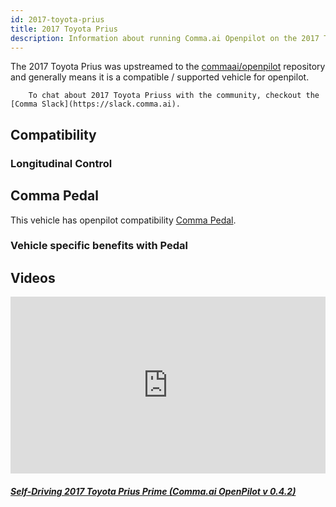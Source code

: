 ```yaml
---
id: 2017-toyota-prius
title: 2017 Toyota Prius
description: Information about running Comma.ai Openpilot on the 2017 Toyota Prius
---
```


The 2017 Toyota Prius was upstreamed to the [commaai/openpilot](https://github.com/commaai/openpilot) repository and generally means it is a compatible / supported vehicle for openpilot.


        To chat about 2017 Toyota Priuss with the community, checkout the  [Comma Slack](https://slack.comma.ai).
      
## Compatibility

### Longitudinal Control



## Comma Pedal

This vehicle has openpilot compatibility [Comma Pedal](/hardware/pedal).

### Vehicle specific benefits with Pedal



## Videos

<div class="card-deck">
<div class="card">
<div class="card-image">
<div class="embed-responsive embed-responsive-16by9">
<div style="left: 0; width: 100%; height: 0; position: relative; padding-bottom: 56.2493%;"><iframe src="https://www.youtube.com/embed/yJAS-xeoTc0?rel=0&amp;showinfo=0" style="border: 0; top: 0; left: 0; width: 100%; height: 100%; position: absolute;" allowfullscreen scrolling="no"></iframe></div>
</div>
</div>
<div class="card-body">
<h5 class="card-title"><a href="https://www.youtube.com/watch?v&#x3D;yJAS-xeoTc0" target="_blank">Self-Driving 2017 Toyota Prius Prime (Comma.ai OpenPilot v 0.4.2)</a></h5>

</div>
</div>
</div>
      